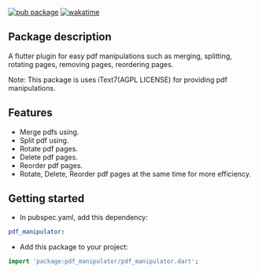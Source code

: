 [![pub package](https://img.shields.io/pub/v/pdf_manipulator.svg)](https://pub.dev/packages/pdf_manipulator) [![wakatime](https://wakatime.com/badge/user/83f3b15d-49de-4c01-b8de-bbc132f11be1/project/db0907ad-0c7e-49cb-bbbb-a0fba05b6bc9.svg)](https://wakatime.com/badge/user/83f3b15d-49de-4c01-b8de-bbc132f11be1/project/db0907ad-0c7e-49cb-bbbb-a0fba05b6bc9)

## Package description

A flutter plugin for easy pdf manipulations such as merging, splitting, rotating pages, removing pages, reordering pages.

Note: This package is uses iText7(AGPL LICENSE) for providing pdf manipulations.

## Features

- Merge pdfs using.
- Split pdf using.
- Rotate pdf pages.
- Delete pdf pages.
- Reorder pdf pages.
- Rotate, Delete, Reorder pdf pages at the same time for more efficiency.

## Getting started

- In pubspec.yaml, add this dependency:

```yaml
pdf_manipulator: 
```

- Add this package to your project:

```dart
import 'package:pdf_manipulator/pdf_manipulator.dart';
```